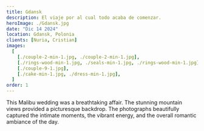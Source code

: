 ```yaml
---
title: Gdansk
description: El viaje por al cual todo acaba de comenzar.
heroImage: ./Gdansk.jpg
date: "Dic 14 2024"
location: Gdansk, Polonia
clients: [Nuria, Cristian]
images:
  [
    [./couple-2-min-1.jpg, ./couple-2-min-1.jpg],
    [./rings-wood-min-1.jpg, ./seals-min-1.jpg, ./rings-wood-min-1.jpg],
    [./couple-9-1.jpg],
    [./cake-min-1.jpg, ./dress-min-1.jpg],
  ]
order: 1
---
```


This Malibu wedding was a breathtaking affair. The stunning mountain views provided a picturesque backdrop. The photographs beautifully captured the intimate moments, the vibrant energy, and the overall romantic ambiance of the day.

